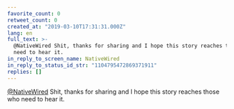 ```yaml
---
favorite_count: 0
retweet_count: 0
created_at: "2019-03-10T17:31:31.000Z"
lang: en
full_text: >-
  @NativeWired Shit, thanks for sharing and I hope this story reaches those who
  need to hear it.
in_reply_to_screen_name: NativeWired
in_reply_to_status_id_str: "1104795472869371911"
replies: []
---
```


[@NativeWired](https://twitter.com/NativeWired) Shit, thanks for sharing and I
hope this story reaches those who need to hear it.
